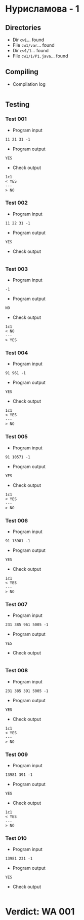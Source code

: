 # Нурисламова - 1
## Directories
- Dir `cw1`... found
- File `cw1/var`... found
- Dir `cw1/1`... found
- File `cw1/1/P1.java`... found
## Compiling
- Compilation log
```

```
## Testing
### Test 001
- Program input
```
11 21 31 -1

```
- Program output
```
YES

```
- Check output
```
1c1
< YES
---
> NO

```
### Test 002
- Program input
```
11 22 31 -1

```
- Program output
```
YES

```
- Check output
```

```
### Test 003
- Program input
```
-1

```
- Program output
```
NO

```
- Check output
```
1c1
< NO
---
> YES

```
### Test 004
- Program input
```
91 961 -1

```
- Program output
```
YES

```
- Check output
```
1c1
< YES
---
> NO

```
### Test 005
- Program input
```
91 10571 -1

```
- Program output
```
YES

```
- Check output
```
1c1
< YES
---
> NO

```
### Test 006
- Program input
```
91 13981 -1

```
- Program output
```
YES

```
- Check output
```
1c1
< YES
---
> NO

```
### Test 007
- Program input
```
231 385 961 5005 -1

```
- Program output
```
YES

```
- Check output
```

```
### Test 008
- Program input
```
231 385 391 5005 -1

```
- Program output
```
YES

```
- Check output
```
1c1
< YES
---
> NO

```
### Test 009
- Program input
```
13981 391 -1

```
- Program output
```
YES

```
- Check output
```
1c1
< YES
---
> NO

```
### Test 010
- Program input
```
13981 231 -1

```
- Program output
```
YES

```
- Check output
```

```
# Verdict: WA 001
